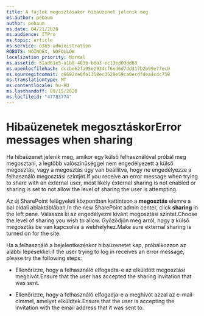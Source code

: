 ```yaml
---
title: A fájlok megosztásakor hibaüzenet jelenik meg
ms.author: pebaum
author: pebaum
ms.date: 04/21/2020
ms.audience: ITPro
ms.topic: article
ms.service: o365-administration
ROBOTS: NOINDEX, NOFOLLOW
localization_priority: Normal
ms.assetid: 51ad61e5-a1b8-483b-b6a3-ec13ed09dd68
ms.openlocfilehash: dccbe62fa95e2934cf6ed6d7dd317b2b99e77ec0
ms.sourcegitcommit: c6692ce0fa1358ec3529e59ca0ecdfdea4cdc759
ms.translationtype: MT
ms.contentlocale: hu-HU
ms.lasthandoff: 09/15/2020
ms.locfileid: "47783774"
---
```

# <a name="error-messages-when-sharing"></a><span data-ttu-id="94f5c-102">Hibaüzenetek megosztáskor</span><span class="sxs-lookup"><span data-stu-id="94f5c-102">Error messages when sharing</span></span>

<span data-ttu-id="94f5c-103">Ha hibaüzenet jelenik meg, amikor egy külső felhasználóval próbál meg megosztani, a legtöbb valószínűséggel nem engedélyezett a külső megosztás, vagy a megosztás úgy van beállítva, hogy ne engedélyezze a felhasználó megosztási szintjét.</span><span class="sxs-lookup"><span data-stu-id="94f5c-103">If you receive an error message when trying to share with an external user, most likely external sharing is not enabled or sharing is set to not allow the level of sharing the user is attempting.</span></span>
  
<span data-ttu-id="94f5c-104">Az új SharePoint felügyeleti központban kattintson a **megosztás** elemre a bal oldali ablaktáblában.</span><span class="sxs-lookup"><span data-stu-id="94f5c-104">In the  new SharePoint admin center, click **sharing** in the left pane.</span></span> <span data-ttu-id="94f5c-105">Válassza ki az engedélyezni kívánt megosztási szintet.</span><span class="sxs-lookup"><span data-stu-id="94f5c-105">Choose the level of sharing you wish to allow.</span></span> <span data-ttu-id="94f5c-106">Győződjön meg arról, hogy a külső megosztás be van kapcsolva a webhelyhez.</span><span class="sxs-lookup"><span data-stu-id="94f5c-106">Make sure external sharing is turned on for the site.</span></span> 
  
<span data-ttu-id="94f5c-107">Ha a felhasználó a bejelentkezéskor hibaüzenetet kap, próbálkozzon az alábbi lépésekkel:</span><span class="sxs-lookup"><span data-stu-id="94f5c-107">If the user trying to log in receives an error message, please try the following steps:</span></span>
  
- <span data-ttu-id="94f5c-108">Ellenőrizze, hogy a felhasználó elfogadta-e az elküldött megosztási meghívót.</span><span class="sxs-lookup"><span data-stu-id="94f5c-108">Ensure that the user has accepted the sharing invitation that was sent.</span></span>
    
- <span data-ttu-id="94f5c-109">Ellenőrizze, hogy a felhasználó elfogadja-e a meghívót azzal az e-mail-címmel, amelyet elküldtek.</span><span class="sxs-lookup"><span data-stu-id="94f5c-109">Ensure that the user is accepting the invitation with the email address that it was sent to.</span></span>
    

